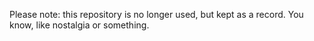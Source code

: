 Please note: this repository is no longer used, but kept as a record. You know, like nostalgia or something.
